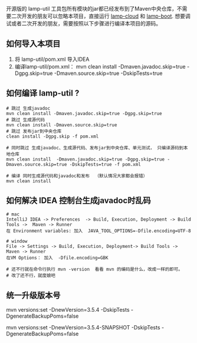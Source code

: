 开源版的 lamp-util 工具包所有模块的jar都已经发布到了Maven中央仓库，不需要二次开发的朋友可以忽略本项目，直接运行 [lamp-cloud](https://github.com/zuihou/lamp-cloud) 和 [lamp-boot](https://github.com/zuihou111/lamp-boot).
想要调试或者二次开发的朋友，需要按照以下步骤进行编译本项目的源码。 

## 如何导入本项目
1. 将 lamp-util/pom.xml 导入IDEA
2. 编译lamp-util/pom.xml：  mvn clean install -Dmaven.javadoc.skip=true -Dgpg.skip=true -Dmaven.source.skip=true -DskipTests=true


## 如何编译 lamp-util ?
```
# 跳过 生成javadoc
mvn clean install -Dmaven.javadoc.skip=true -Dgpg.skip=true
# 跳过 生成源代码
mvn clean install -Dmaven.source.skip=true
# 跳过 发布jar到中央仓库
clean install -Dgpg.skip -f pom.xml

# 同时跳过 生成javadoc、生成源代码、发布jar到中央仓库、单元测试， 只编译源码到本地仓库
mvn clean install  -Dmaven.javadoc.skip=true -Dgpg.skip=true -Dmaven.source.skip=true -DskipTests=true -f pom.xml

# 编译 同时生成源代码和javadoc和发布  （默认情况大家都会报错）
mvn clean install
```

## 如何解决 IDEA 控制台生成javadoc时乱码
```
# mac
IntelliJ IDEA -> Preferences  -> Build, Execution, Deployment -> Build Tools ->  Maven -> Runner 
在 Environment variables: 加入  JAVA_TOOL_OPTIONS=-Dfile.encoding=UTF-8

# window
File -> Settings -> Build, Execution, Deployment-> Build Tools ->  Maven -> Runner 
在VM Options： 加入  -Dfile.encoding=GBK

# 还不行就在命令行执行 mvn -version  看看 mvn 的编码是什么，改成一样的即可。
# 改了还不行，就度娘吧
```

## 统一升级版本号

mvn versions:set -DnewVersion=3.5.4 -DskipTests -DgenerateBackupPoms=false

mvn versions:set -DnewVersion=3.5.4-SNAPSHOT -DskipTests -DgenerateBackupPoms=false

